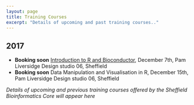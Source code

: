 ```yaml
---
layout: page
title: Training Courses
excerpt: "Details of upcoming and past training courses.."
---
```


## 2017

- **Booking soon** [Introduction to R and Bioconductor](r-introduction-2017-12-07), December 7th, Pam Liversidge Design studio 06, Sheffield
- **Booking soon** Data Manipulation and Visualisation in R, December 15th, Pam Liversidge Design studio 06, Sheffield

*Details of upcoming and previous training courses offered by the Sheffield Bioinformatics Core will appear here*


